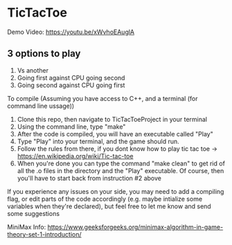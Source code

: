 # TicTacToe

Demo Video: https://youtu.be/xWvhoEAuglA

## 3 options to play 

1. Vs another
2. Going first against CPU going second
3. Going second against CPU going first

To compile
(Assuming you have access to C++, and a terminal (for command line ussage))

1. Clone this repo, then navigate to TicTacToeProject in your terminal
2. Using the command line, type "make"
3. After the code is compiled, you will have an executable called "Play"
4. Type "Play" into your terminal, and the game should run.
5. Follow the rules from there, if you dont know how to play tic tac toe -> https://en.wikipedia.org/wiki/Tic-tac-toe
6. When you're done you can type the command "make clean" to get rid of all the .o files
    in the directory and the "Play" executable.
    Of course, then you'll have to start back from instruction #2 above

 If you experience any issues on your side, you may need to add a compiling flag, 
    or edit parts of the code accordingly (e.g. maybe intialize some variables when they're declared),
    but feel free to let me know and send some suggestions

MiniMax Info: https://www.geeksforgeeks.org/minimax-algorithm-in-game-theory-set-1-introduction/
